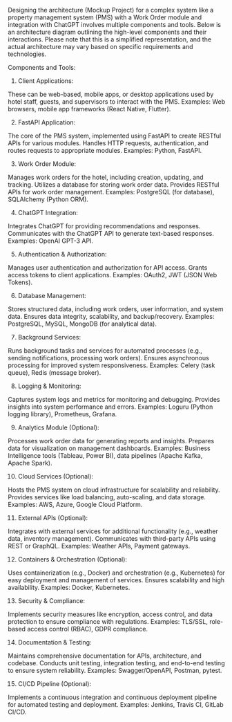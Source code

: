 Designing the architecture (Mockup Project) for a complex system like a property management system (PMS) with a Work Order module and integration with ChatGPT involves multiple components and tools. Below is an architecture diagram outlining the high-level components and their interactions. Please note that this is a simplified representation, and the actual architecture may vary based on specific requirements and technologies.

Components and Tools:

1. Client Applications:

These can be web-based, mobile apps, or desktop applications used by hotel staff, guests, and supervisors to interact with the PMS.
Examples: Web browsers, mobile app frameworks (React Native, Flutter).

2. FastAPI Application:

The core of the PMS system, implemented using FastAPI to create RESTful APIs for various modules.
Handles HTTP requests, authentication, and routes requests to appropriate modules.
Examples: Python, FastAPI.

3. Work Order Module:

Manages work orders for the hotel, including creation, updating, and tracking.
Utilizes a database for storing work order data.
Provides RESTful APIs for work order management.
Examples: PostgreSQL (for database), SQLAlchemy (Python ORM).

4. ChatGPT Integration:

Integrates ChatGPT for providing recommendations and responses.
Communicates with the ChatGPT API to generate text-based responses.
Examples: OpenAI GPT-3 API.

5. Authentication & Authorization:

Manages user authentication and authorization for API access.
Grants access tokens to client applications.
Examples: OAuth2, JWT (JSON Web Tokens).

6. Database Management:

Stores structured data, including work orders, user information, and system data.
Ensures data integrity, scalability, and backup/recovery.
Examples: PostgreSQL, MySQL, MongoDB (for analytical data).

7. Background Services:

Runs background tasks and services for automated processes (e.g., sending notifications, processing work orders).
Ensures asynchronous processing for improved system responsiveness.
Examples: Celery (task queue), Redis (message broker).

8. Logging & Monitoring:

Captures system logs and metrics for monitoring and debugging.
Provides insights into system performance and errors.
Examples: Loguru (Python logging library), Prometheus, Grafana.

9. Analytics Module (Optional):

Processes work order data for generating reports and insights.
Prepares data for visualization on management dashboards.
Examples: Business Intelligence tools (Tableau, Power BI), data pipelines (Apache Kafka, Apache Spark).

10. Cloud Services (Optional):

Hosts the PMS system on cloud infrastructure for scalability and reliability.
Provides services like load balancing, auto-scaling, and data storage.
Examples: AWS, Azure, Google Cloud Platform.

11. External APIs (Optional):

Integrates with external services for additional functionality (e.g., weather data, inventory management).
Communicates with third-party APIs using REST or GraphQL.
Examples: Weather APIs, Payment gateways.

12. Containers & Orchestration (Optional):

Uses containerization (e.g., Docker) and orchestration (e.g., Kubernetes) for easy deployment and management of services.
Ensures scalability and high availability.
Examples: Docker, Kubernetes.

13. Security & Compliance:

Implements security measures like encryption, access control, and data protection to ensure compliance with regulations.
Examples: TLS/SSL, role-based access control (RBAC), GDPR compliance.

14. Documentation & Testing:

Maintains comprehensive documentation for APIs, architecture, and codebase.
Conducts unit testing, integration testing, and end-to-end testing to ensure system reliability.
Examples: Swagger/OpenAPI, Postman, pytest.

15. CI/CD Pipeline (Optional):

Implements a continuous integration and continuous deployment pipeline for automated testing and deployment.
Examples: Jenkins, Travis CI, GitLab CI/CD.